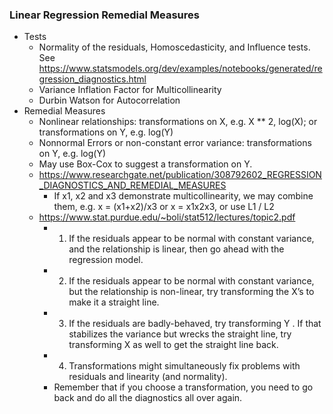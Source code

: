 ### Linear Regression Remedial Measures

- Tests
    - Normality of the residuals, Homoscedasticity, and Influence tests. See https://www.statsmodels.org/dev/examples/notebooks/generated/regression_diagnostics.html
    - Variance Inflation Factor for Multicollinearity
    - Durbin Watson for Autocorrelation
- Remedial Measures
    - Nonlinear relationships: transformations on X, e.g. X ** 2, log(X); or transformations on Y, e.g. log(Y)
    - Nonnormal Errors or non-constant error variance: transformations on Y, e.g. log(Y)
    - May use Box-Cox to suggest a transformation on Y.
    - https://www.researchgate.net/publication/308792602_REGRESSION_DIAGNOSTICS_AND_REMEDIAL_MEASURES
        - If x1, x2 and x3 demonstrate multicollinearity, we may combine them, e.g. x = (x1+x2)/x3 or x = x1x2x3, or use L1 / L2
    - https://www.stat.purdue.edu/~boli/stat512/lectures/topic2.pdf
        - 1. If the residuals appear to be normal with constant variance, and the relationship is linear, then go ahead with the regression model.
        - 2. If the residuals appear to be normal with constant variance, but the relationship is non-linear, try transforming the X’s to make it a straight line.
        - 3. If the residuals are badly-behaved, try transforming Y . If that stabilizes the variance but wrecks the straight line, try transforming X as well to get the straight line back.
        - 4. Transformations might simultaneously fix problems with residuals and linearity (and normality).
        - Remember that if you choose a transformation, you need to go back and do all the diagnostics all over again.